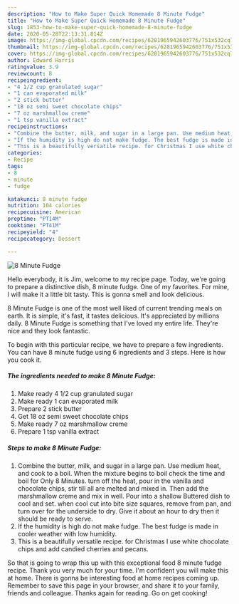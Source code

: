 ```yaml
---
description: "How to Make Super Quick Homemade 8 Minute Fudge"
title: "How to Make Super Quick Homemade 8 Minute Fudge"
slug: 1853-how-to-make-super-quick-homemade-8-minute-fudge
date: 2020-05-28T22:13:31.814Z
image: https://img-global.cpcdn.com/recipes/6281965942603776/751x532cq70/8-minute-fudge-recipe-main-photo.jpg
thumbnail: https://img-global.cpcdn.com/recipes/6281965942603776/751x532cq70/8-minute-fudge-recipe-main-photo.jpg
cover: https://img-global.cpcdn.com/recipes/6281965942603776/751x532cq70/8-minute-fudge-recipe-main-photo.jpg
author: Edward Harris
ratingvalue: 3.9
reviewcount: 8
recipeingredient:
- "4 1/2 cup granulated sugar"
- "1 can evaporated milk"
- "2 stick butter"
- "18 oz semi sweet chocolate chips"
- "7 oz marshmallow creme"
- "1 tsp vanilla extract"
recipeinstructions:
- "Combine the butter, milk, and sugar in a large pan. Use medium heat, and cook to a boil. When the mixture begins to boil check the time and boil for Only 8 Minutes. turn off the heat, pour in the vanilla and chocolate chips, stir till all are melted and mixed in. Then add the marshmallow creme and mix in well. Pour into a shallow Buttered dish to cool and set. when cool cut into bite size squares, remove from pan, and turn over for the underside to dry. Give it about an hour to dry then it should be ready to serve."
- "If the humidity is high do not make fudge. The best fudge is made in cooler weather with low humidity."
- "This is a beautifully versatile recipe. for Christmas I use white chocolate chips and add candied cherries and pecans."
categories:
- Recipe
tags:
- 8
- minute
- fudge

katakunci: 8 minute fudge 
nutrition: 104 calories
recipecuisine: American
preptime: "PT14M"
cooktime: "PT41M"
recipeyield: "4"
recipecategory: Dessert

---
```



![8 Minute Fudge](https://img-global.cpcdn.com/recipes/6281965942603776/751x532cq70/8-minute-fudge-recipe-main-photo.jpg)

Hello everybody, it is Jim, welcome to my recipe page. Today, we're going to prepare a distinctive dish, 8 minute fudge. One of my favorites. For mine, I will make it a little bit tasty. This is gonna smell and look delicious.

8 Minute Fudge is one of the most well liked of current trending meals on earth. It is simple, it's fast, it tastes delicious. It's appreciated by millions daily. 8 Minute Fudge is something that I've loved my entire life. They're nice and they look fantastic.




To begin with this particular recipe, we have to prepare a few ingredients. You can have 8 minute fudge using 6 ingredients and 3 steps. Here is how you cook it.

<!--inarticleads1-->

##### The ingredients needed to make 8 Minute Fudge:

1. Make ready 4 1/2 cup granulated sugar
1. Make ready 1 can evaporated milk
1. Prepare 2 stick butter
1. Get 18 oz semi sweet chocolate chips
1. Make ready 7 oz marshmallow creme
1. Prepare 1 tsp vanilla extract




<!--inarticleads2-->

##### Steps to make 8 Minute Fudge:

1. Combine the butter, milk, and sugar in a large pan. Use medium heat, and cook to a boil. When the mixture begins to boil check the time and boil for Only 8 Minutes. turn off the heat, pour in the vanilla and chocolate chips, stir till all are melted and mixed in. Then add the marshmallow creme and mix in well. Pour into a shallow Buttered dish to cool and set. when cool cut into bite size squares, remove from pan, and turn over for the underside to dry. Give it about an hour to dry then it should be ready to serve.
1. If the humidity is high do not make fudge. The best fudge is made in cooler weather with low humidity.
1. This is a beautifully versatile recipe. for Christmas I use white chocolate chips and add candied cherries and pecans.




So that is going to wrap this up with this exceptional food 8 minute fudge recipe. Thank you very much for your time. I'm confident you will make this at home. There is gonna be interesting food at home recipes coming up. Remember to save this page in your browser, and share it to your family, friends and colleague. Thanks again for reading. Go on get cooking!
